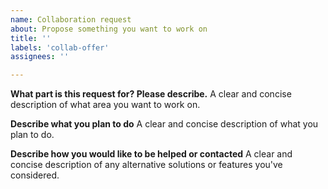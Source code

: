 ```yaml
---
name: Collaboration request
about: Propose something you want to work on
title: ''
labels: 'collab-offer'
assignees: ''

---
```


**What part is this request for? Please describe.**
A clear and concise description of what area you want to work on.

**Describe what you plan to do**
A clear and concise description of what you plan to do.

**Describe how you would like to be helped or contacted**
A clear and concise description of any alternative solutions or features you've considered.
